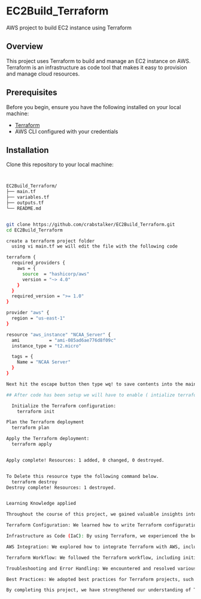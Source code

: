 # EC2Build_Terraform
AWS project to build EC2 instance using Terraform


## Overview
This project uses Terraform to build and manage an EC2 instance on AWS. Terraform is an infrastructure as code tool that makes it easy to provision and manage cloud resources.

## Prerequisites
Before you begin, ensure you have the following installed on your local machine:
- [Terraform](https://www.terraform.io/downloads.html)
- AWS CLI configured with your credentials

## Installation
Clone this repository to your local machine:
```bash


EC2Build_Terraform/
├── main.tf
├── variables.tf
├── outputs.tf
└── README.md


git clone https://github.com/crabstalker/EC2Build_Terraform.git
cd EC2Build_Terraform

create a terraform project folder
  using vi main.tf we will edit the file with the following code

terraform {
  required_providers {
    aws = {
      source  = "hashicorp/aws"
      version = "~> 4.0"
    }
  }
  required_version = ">= 1.0"
}

provider "aws" {
  region = "us-east-1"
}

resource "aws_instance" "NCAA_Server" {
  ami           = "ami-085ad6ae776d8f09c"
  instance_type = "t2.micro"

  tags = {
    Name = "NCAA Server"
  }
}

Next hit the escape button then type wq! to save contents into the main.tf file.

## After code has been setup we will have to enable ( intialize terraform)

  Initialize the Terraform configuration:
    terraform init

Plan the Terraform deployment
  terraform plan

Apply the Terraform deployment:
  terraform apply


Apply complete! Resources: 1 added, 0 changed, 0 destroyed.


To Delete this resource type the following command below.
  terraform destroy
Destroy complete! Resources: 1 destroyed.


Learning Knowledge applied

Throughout the course of this project, we gained valuable insights into utilizing Terraform for building and managing an EC2 instance on AWS. Here are some of the key takeaways:

Terraform Configuration: We learned how to write Terraform configuration files (main.tf, variables.tf, outputs.tf) to define the desired infrastructure and its dependencies.

Infrastructure as Code (IaC): By using Terraform, we experienced the benefits of treating infrastructure as code, which allows for version control, consistency, and easy replication of environments.

AWS Integration: We explored how to integrate Terraform with AWS, including setting up AWS credentials and configuring the necessary resources such as EC2 instances and security groups.

Terraform Workflow: We followed the Terraform workflow, including initializing the configuration (terraform init), planning the deployment (terraform plan), applying the changes (terraform apply), and destroying the infrastructure when no longer needed (terraform destroy).

Troubleshooting and Error Handling: We encountered and resolved various issues, such as remote repository configuration errors and SSL connection problems, which enhanced our problem-solving skills and understanding of Git and network configurations.

Best Practices: We adopted best practices for Terraform projects, such as modularizing the code, using variables for configuration, and maintaining clear documentation with a comprehensive README file.

By completing this project, we have strengthened our understanding of Terraform and its capabilities for managing cloud infrastructure efficiently. These skills and experiences will be valuable for future projects and deployments in cloud environments.
